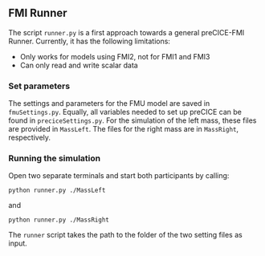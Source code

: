 ## FMI Runner

The script `runner.py` is a first approach towards a general preCICE-FMI Runner. Currently, it has the following limitations:

- Only works for models using FMI2, not for FMI1 and FMI3
- Can only read and write scalar data

### Set parameters

The settings and parameters for the FMU model are saved in `fmuSettings.py`. Equally, all variables needed to set up preCICE can be found in `preciceSettings.py`. For the simulation of the left mass, these files are provided in `MassLeft`. The files for the right mass are in `MassRight`, respectively.

### Running the simulation

Open two separate terminals and start both participants by calling:

```
python runner.py ./MassLeft
```
and

```
python runner.py ./MassRight
```

The `runner` script takes the path to the folder of the two setting files as input. 
